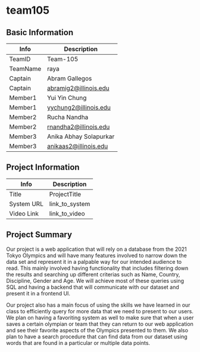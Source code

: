 # team105

## Basic Information

|   Info      |        Description     |
| ----------- | ---------------------- |
| TeamID      |        Team-105        |
| TeamName    |         raya         |
| Captain     |       Abram Gallegos    |
| Captain     |  abramig2@illinois.edu  |
| Member1     |        Yui Yin Chung      |
| Member1     |   yychung2@illinois.edu  |
| Member2     |  Rucha Nandha  |
| Member2     |   rnandha2@illinois.edu  |
| Member3     |     Anika Abhay Solapurkar     |
| Member3     |  anikaas2@illinois.edu |

## Project Information

|   Info      |        Description     |
| ----------- | ---------------------- |
|  Title      |       ProjectTitle     |
| System URL  |      link_to_system    |
| Video Link  |      link_to_video     |

## Project Summary

Our project is a web application that will rely on a database from the 2021 Tokyo Olympics and will have many features involved to narrow down the data set and represent it in a palpable way for our intended audience to read. This mainly involved having functionality that includes filtering down the results and searching up different criterias such as Name, Country, Discipline, Gender and Age. We will achieve most of these queries using SQL and having a backend that will communicate with our dataset and present it in a frontend UI.
	
Our project also has a main focus of using the skills we have learned in our class to efficiently query for more data that we need to present to our users. We plan on having a favoriting system as well to make sure that when a user saves a certain olympian or team that they can return to our web application and see their favorite aspects of the Olympics presented to them. We also plan to have a search procedure that can find data from our dataset using words that are found in a particular or multiple data points.

